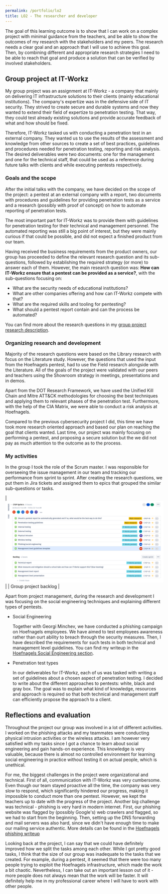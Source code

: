 ```yaml
---
permalink: /portfolio/lo2
title: LO2 - The researcher and developer
---
```


The goal of this learning outcome is to show that I can work on a complex project with minimal guidance from the teachers, and be able
to show the outcomes of my research with the stakeholders and my peers. The research needs a clear goal and an approach that I will use
to achieve this goal. Then, by combining different and appropriate research strategies I need to be able to reach that goal and produce
a solution that can be verified by involved stakeholders.

## Group project at IT-Workz

My group project was an assignment at IT-Workz - a company that mainly on delivering IT infrastructure solutions to their clients (mainly
educational institutions). The company's expertize was in the defensive side of IT security. They strived to create secure and durable
systems and now they wanted to extend their field of expertize to penetration testing. That way, they could test already existing solutions
and provide accurate feedback of what and how should be fixed.

Therefore, IT-Workz tasked us with conducting a penetration test in an external company. They wanted us to use the results of the assessment
and knowledge from other sources to create a set of best practices, guidelines and procedures needed for penetration testing, reporting and
risk analysis. The desired deliverables were two documents: one for the management and one for the technical staff, that could be used as a
reference during future talks with clients and while executing pentests respectively.

### Goals and the scope

After the initial talks with the company, we have decided on the scope of the project: a pentest at an external company with a report,
two documents with procedures and guidelines for providing penetration tests as a service and a research (possibly with proof of concept)
on how to automate reporting of penetration tests.

The most important part for IT-Workz was to provide them with guidelines for penetration testing for their technical and management
personnel. The automated reporting was still a big point of interest, but they were mainly curious if that could be possible, and
did not expect a finished product from our team.

Having received the business requirements from the product owners, our group has proceeded to define the relevant research question and
its sub-questions, followed by establishing the required strategy (or more) to answer each of them.  However, the main research question
was: **How can IT-Workz ensure that a pentest can be provided as a service?**, with the sub-questions focusing on:

- What are the security needs of educational institutions?
- What are other companies offering and how can IT-Workz compete with that?
- What are the required skills and tooling for pentesting?
- What should a pentest report contain and can the process be automated?

You can find more about the research questions in my
[group project research description](https://malpa222.github.io/portfolio/group/description#research-questions).

### Organizing research and development

Majority of the research questions were based on the Library research with focus on the Literature study. However, the questions
that used the input from the Hoefnagels pentest, had to use the Field research alongside with the Literature. All of the goals
of the project were validated with our peers and teachers using the Showroom strategy in meetings, presentations and in demos.

Apart from the DOT Research Framework, we have used the Unified Kill Chain and Mitre ATT&CK methodologies for choosing the best
techniques and applying them to relevant phases of the penetration test. Furthermore, with the help of the CIA Matrix, we were
able to conduct a risk analysis at Hoefnagels.

Compared to the previous cybersecurity project I did, this time we have took more research oriented approach and based our plan on
reaching the goal that clients wanted. Last time, our project was mainly focusing on performing a pentest, and proposing a secure
solution but the we did not pay as much attention to the outcome as to the process.

### My activities

In the group I took the role of the Scrum master. I was responsible for overseeing the issue management in our team and tracking our
performance from sprint to sprint. After creating the research questions, we put them in Jira tickets and assigned them to epics that
grouped the similar sub-questions or tasks.

| ![Group project backlog](../../assets/img/lo/group_backlog.png) |
| Group project backlog |

Apart from project management, during the research and development I was focusing on the social engineering techniques and explaining
different types of pentests.

- Social Engineering

    Together with Georgi Minchev, we have conducted a phishing campaign on Hoefnagels employees. We have aimed to test employees
    awareness rather than ourt ability to breach through the security measures. Then, I have described the requirements for such
    tests in both technical and management level guidelines. You can find my writeup in the
    [Hoefnagels Social Engineering section](https://malpa222.github.io/portfolio/handson/hoefnagels).

- Penetration test types

    In our deliverables for IT-Workz, each of us was tasked with writing a set of guidelines about a chosen aspect of penetration
    testing. I decided to write about the different approaches to pentests: white, black and gray box. The goal was to explain
    what kind of knowledge, resources and approach is required so that both technical and management staff can efficiently propose
    the approach to a client.

## Reflections and evaluation

Throughout the project our group was involved in a lot of different activities. I worked on the phishing attacks and my teammates
were conducting physical intrusion activities or the wireless attacks. I am however very satisfied with my tasks since I got a
chance to learn about social engineering and gain hands-on experience. This knowledge is very valuable, because there is almost
no controlled environment for learning social engineering in practice without testing it on actual people, which is unethical.

For me, the biggest challenges in the project were organizational and technical. First of all, communication with IT-Workz was
very cumbersome. Even though our team stayed proactive all the time, the company was very slow to respond, which significantly
hindered our progress, making it impossible to conduct more than one pentest. However, we kept the teachers up to date with the
progress of the project. Another big challenge was technical - phishing is very hard in modern internet. First, our phishing
website was flagged by (possibly Google's) web crawlers and flagged, so we had to start from the beginning. Then, setting up
the DNS forwarding and mail servers was also hard, since we didn't have enough time to make our mailing service authentic.
More details can be found in the [Hoefnagels phishing writeup](https://malpa222.github.io/portfolio/handson/hoefnagels)

Looking back at the project, I can say that we could have definitely improved how we split the tasks among each other. While
I got pretty good tasks, I think that the size of our group was inadequate to the tasks that we created. For example, during
a pentest, it seemed that there were too many people trying to exploit the Hoefnagels infrastructure, which made the work a
bit chaotic. Nevertheless, I can take out an important lesson out of it - more people does not always mean that the work will
be faster. It will definitely help me in my professional career where I will have to work with other people.
